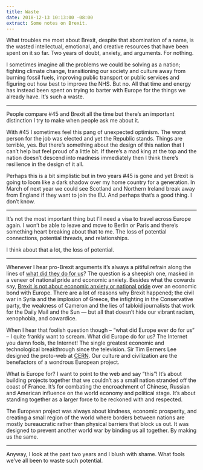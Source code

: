 ```yaml
---
title: Waste
date: 2018-12-13 10:13:00 -08:00
extract: Some notes on Brexit.
---
```


What troubles me most about Brexit, despite that abomination of a name, is the wasted intellectual, emotional, and creative resources that have been spent on it so far. Two years of doubt, anxiety, and arguments. For nothing.

I sometimes imagine all the problems we could be solving as a nation; fighting climate change, transitioning our society and culture away from burning fossil fuels, improving public transport or public services and figuring out how best to improve the NHS. But no. All that time and energy has instead been spent on trying to barter with Europe for the things we already have. It’s such a waste.

***

People compare #45 and Brexit all the time but there’s an important distinction I try to make when people ask me about it. 

With #45 I sometimes feel this pang of unexpected optimism. The worst person for the job was elected and yet the Republic stands. Things are terrible, yes. But there’s something about the design of this nation that I can’t help but feel proud of a little bit. If there’s a mad king at the top and the nation doesn’t descend into madness immediately then I think there’s resilience in the design of it all.

Perhaps this is a bit simplistic but in two years #45 is gone and yet Brexit is going to loom like a dark shadow over my home country for a generation. In March of next year we could see Scotland and Northern Ireland break away from England if they want to join the EU. And perhaps that’s a good thing. I don’t know.  

***

It’s not the most important thing but I’ll need a visa to travel across Europe again. I won’t be able to leave and move to Berlin or Paris and there’s something heart breaking about that to me. The loss of potential connections, potential threads, and relationships. 

I think about that a lot, the loss of potential.

***

Whenever I hear pro-Brexit arguments it’s always a pitiful refrain along the lines of [what did they do for us](https://youtu.be/uvPbj9NX0zc)? The question is a sheepish one, masked in a veneer of national pride and economic anxiety. Besides what the cowards say, [Brexit is not about economic anxiety or national pride](https://youtu.be/Ek9_GQa1lgc) over an economic bond with Europe. There are a lot of reasons why Brexit happened; the civil war in Syria and the implosion of Greece, the infighting in the Conservative party, the weakness of Cameron and the lies of tabloid journalists that work for the Daily Mail and the Sun — but all that doesn’t hide our vibrant racism, xenophobia, and cowardice.

When I hear that foolish question though – “what did Europe ever do for us“ – I quite frankly want to scream. What did Europe do for us? The Internet you damn fools, the Internet! The single greatest economic and technological breakthrough since the television. Sir Tim Berners Lee designed the proto-web at [CERN](https://en.wikipedia.org/wiki/CERN). Our culture and civilization are the benefactors of a wondrous European project.

What is Europe for? I want to point to the web and say “this”! It’s about building projects together that we couldn’t as a small nation stranded off the coast of France. It’s for combating the encroachment of Chinese, Russian and American influence on the world economy and political stage. It’s about standing together as a larger force to be reckoned with and respected. 

The European project was always about kindness, economic prosperity, and creating a small region of the world where borders between nations are mostly bureaucratic rather than physical barriers that block us out. It was designed to prevent another world war by binding us all together. By making us the same.

***

Anyway, I look at the past two years and I blush with shame. What fools we’ve all been to waste such potential.